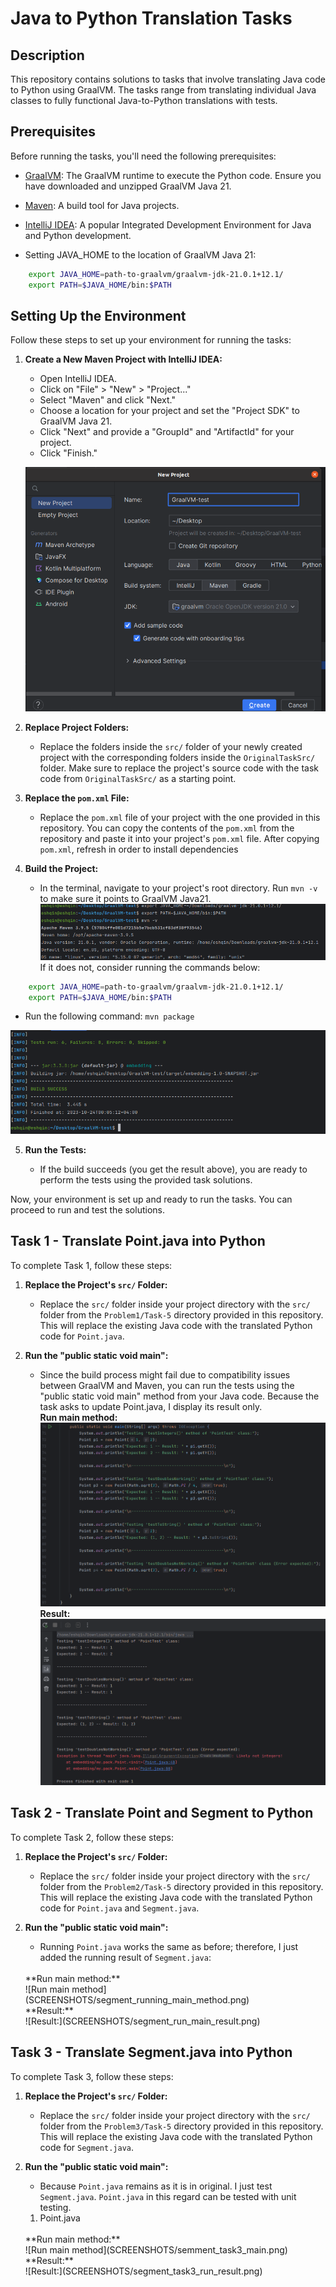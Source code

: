 # Java to Python Translation Tasks

## Description

This repository contains solutions to tasks that involve translating Java code to Python using GraalVM. The tasks range from translating individual Java classes to fully functional Java-to-Python translations with tests.

## Prerequisites

Before running the tasks, you'll need the following prerequisites:

- [GraalVM](https://www.graalvm.org/downloads): The GraalVM runtime to execute the Python code. Ensure you have downloaded and unzipped GraalVM Java 21.

- [Maven](https://maven.apache.org/docs/3.8.6/release-notes.html): A build tool for Java projects.

- [IntelliJ IDEA](https://www.jetbrains.com/idea/download/): A popular Integrated Development Environment for Java and Python development.

- Setting JAVA_HOME to the location of GraalVM Java 21:
```bash
    export JAVA_HOME=path-to-graalvm/graalvm-jdk-21.0.1+12.1/ 
    export PATH=$JAVA_HOME/bin:$PATH
```

## Setting Up the Environment

Follow these steps to set up your environment for running the tasks:

1. **Create a New Maven Project with IntelliJ IDEA:**

   - Open IntelliJ IDEA.
   - Click on "File" > "New" > "Project..."
   - Select "Maven" and click "Next."
   - Choose a location for your project and set the "Project SDK" to GraalVM Java 21.
   - Click "Next" and provide a "GroupId" and "ArtifactId" for your project.
   - Click "Finish."

   ![Create Maven Project](SCREENSHOTS/create_maven_project.png)

2. **Replace Project Folders:**

   - Replace the folders inside the `src/` folder of your newly created project with the corresponding folders inside the `OriginalTaskSrc/` folder. Make sure to replace the project's source code with the task code from `OriginalTaskSrc/` as a starting point.

3. **Replace the `pom.xml` File:**

   - Replace the `pom.xml` file of your project with the one provided in this repository. You can copy the contents of the `pom.xml` from the repository and paste it into your project's `pom.xml` file. After copying `pom.xml`, refresh in order to install dependencies

4. **Build the Project:**

   - In the terminal, navigate to your project's root directory. Run `mvn -v` to make sure it points to GraalVM Java21. <br>
   ![Create Maven Project](SCREENSHOTS/mvn_version_check.png) <br>
   If it does not, consider running the commands below:
```bash
    export JAVA_HOME=path-to-graalvm/graalvm-jdk-21.0.1+12.1/ 
    export PATH=$JAVA_HOME/bin:$PATH
```

   - Run the following command: `mvn package`

   ![Run the Tests](SCREENSHOTS/run_tests.png)

5. **Run the Tests:**

   - If the build succeeds (you get the result above), you are ready to perform the tests using the provided task solutions.


Now, your environment is set up and ready to run the tasks. You can proceed to run and test the solutions.


## Task 1 - Translate Point.java into Python

To complete Task 1, follow these steps:

1. **Replace the Project's `src/` Folder:**

    - Replace the `src/` folder inside your project directory with the `src/` folder from the `Problem1/Task-5` directory provided in this repository. This will replace the existing Java code with the translated Python code for `Point.java`.

2. **Run the "public static void main":**

    - Since the build process might fail due to compatibility issues between GraalVM and Maven, you can run the tests using the "public static void main" method from your Java code. Because the task asks to update Point.java, I display its result only. <br>
    **Run main method:**
    ![Run main method](SCREENSHOTS/run_main_method.png) <br>
    **Result:** <br>
    ![Result:](SCREENSHOTS/main_run_result.png)



## Task 2 - Translate Point and Segment to Python

To complete Task 2, follow these steps:

1. **Replace the Project's `src/` Folder:**

    - Replace the `src/` folder inside your project directory with the `src/` folder from the `Problem2/Task-5` directory provided in this repository. This will replace the existing Java code with the translated Python code for `Point.java` and `Segment.java`.

2. **Run the "public static void main":**

    - Running `Point.java` works the same as before; therefore, I just added the running result of `Segment.java`:
    <br>
    **Run main method:** <br>
    ![Run main method](SCREENSHOTS/segment_running_main_method.png) <br>
    **Result:** <br>
    ![Result:](SCREENSHOTS/segment_run_main_result.png)


## Task 3 - Translate Segment.java into Python

To complete Task 3, follow these steps:

1. **Replace the Project's `src/` Folder:**

    - Replace the `src/` folder inside your project directory with the `src/` folder from the `Problem3/Task-5` directory provided in this repository. This will replace the existing Java code with the translated Python code for `Segment.java`.

2. **Run the "public static void main":**

    - Because `Point.java` remains as it is in original. I just test `Segment.java`. `Point.java` in this regard can be tested with unit testing.
    1. Point.java
    <br>
    **Run main method:** <br>
    ![Run main method](SCREENSHOTS/semment_task3_main.png) <br>
    **Result:** <br>
    ![Result:](SCREENSHOTS/segment_task3_run_result.png)
